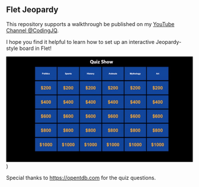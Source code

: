 ## Flet Jeopardy

This repository supports a walkthrough be published on 
my [YouTube Channel @CodingJQ](https://youtu.be/tvysK9zWbIM).

I hope you find it helpful to learn how to set up an interactive Jeopardy-style board in Flet!

![](example.gif))


Special thanks to https://opentdb.com for the quiz questions.
